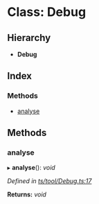 
# Class: Debug

## Hierarchy

* **Debug**

## Index

### Methods

* [analyse](debug.md#analyse)

## Methods

###  analyse

▸ **analyse**(): *void*

*Defined in [ts/tool/Debug.ts:17](https://github.com/easy-pwa/easy-pwa-js/blob/1fe1473/src/ts/tool/Debug.ts#L17)*

**Returns:** *void*
